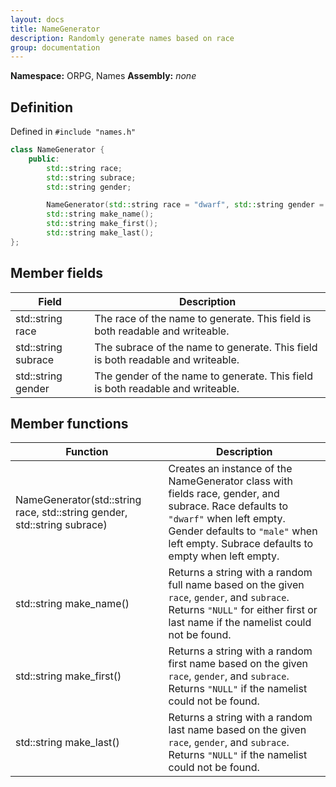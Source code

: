 ```yaml
---
layout: docs
title: NameGenerator
description: Randomly generate names based on race
group: documentation
---
```


**Namespace:** ORPG, Names
**Assembly:** _none_  

## Definition
Defined in `#include "names.h"`
````C++
class NameGenerator {
    public:
        std::string race;
        std::string subrace;
        std::string gender;

        NameGenerator(std::string race = "dwarf", std::string gender = "male", std::string subrace = "");
        std::string make_name();
        std::string make_first();
        std::string make_last();
};
````

## Member fields

Field         | Description |
 ------------ | ----------- |
std::string race | The race of the name to generate. This field is both readable and writeable. |
std::string subrace | The subrace of the name to generate. This field is both readable and writeable. |
std::string gender | The gender of the name to generate. This field is both readable and writeable. |

## Member functions

Function      | Description |
 ------------ | ----------- |
NameGenerator(std::string race, std::string gender, std::string subrace) | Creates an instance of the NameGenerator class with fields race, gender, and subrace. Race defaults to `"dwarf"` when left empty. Gender defaults to `"male"` when left empty. Subrace defaults to empty when left empty. |
std::string make_name() | Returns a string with a random full name based on the given `race`, `gender`, and `subrace`. Returns `"NULL"` for either first or last name if the namelist could not be found. |
std::string make_first() | Returns a string with a random first name based on the given `race`, `gender`, and `subrace`. Returns `"NULL"` if the namelist could not be found. |
std::string make_last() | Returns a string with a random last name based on the given `race`, `gender`, and `subrace`. Returns `"NULL"` if the namelist could not be found. |